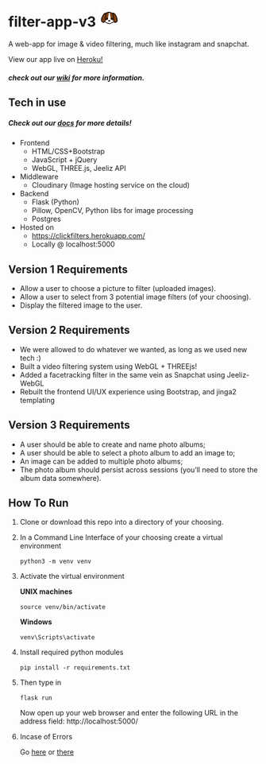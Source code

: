 # filter-app-v3 <img src="readmelogo.png" width="8%" height="8%" />
A web-app for image & video filtering, much like instagram and snapchat.

View our app live on [Heroku!](https://clickfilters.herokuapp.com/ "https://clickfilters.herokuapp.com/")

##### check out our [wiki](https://github.com/kre64/filter-app-v1/wiki) for more information.
## Tech in use
##### Check out our [docs](https://github.com/kre64/filter-app-v1/tree/master/docs) for more details!
* Frontend
  * HTML/CSS+Bootstrap
  * JavaScript + jQuery
  * WebGL, THREE.js, Jeeliz API
* Middleware
  * Cloudinary (Image hosting service on the cloud)
* Backend
  * Flask (Python)
  * Pillow, OpenCV, Python libs for image processing
  * Postgres
* Hosted on
  * https://clickfilters.herokuapp.com/
  * Locally @ localhost:5000

## Version 1 Requirements
* Allow a user to choose a picture to filter (uploaded images).
* Allow a user to select from 3 potential image filters (of your choosing).
* Display the filtered image to the user.

## Version 2 Requirements
* We were allowed to do whatever we wanted, as long as we used new tech :)
* Built a video filtering system using WebGL + THREEjs!
* Added a facetracking filter in the same vein as Snapchat using Jeeliz-WebGL
* Rebuilt the frontend UI/UX experience using Bootstrap, and jinga2 templating

## Version 3 Requirements
* A user should be able to create and name photo albums;
* A user should be able to select a photo album to add an image to;
* An image can be added to multiple photo albums;
* The photo album should persist across sessions (you’ll need to store the album data somewhere).

## How To Run
1. Clone or download this repo into a directory of your choosing.
2. In a Command Line Interface of your choosing create a virtual environment

   ```
   python3 -m venv venv
   ```
3. Activate the virtual environment

   **UNIX machines**
   ```
   source venv/bin/activate
   ```
   **Windows**
   ```
   venv\Scripts\activate
   ```
4. Install required python modules
   ```
   pip install -r requirements.txt
   ```
5. Then type in 
   ```
   flask run
   ```
   Now open up your web browser and enter the following URL in the address field:
   http://localhost:5000/
6. Incase of Errors

   Go [here](http://flask.pocoo.org/docs/dev/cli/ "Command Line Interface") or
   [there](http://flask.pocoo.org/docs/1.0/installation/ "Installation")
